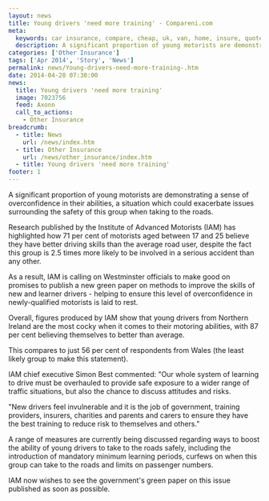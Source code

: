 ```yaml
---
layout: news
title: Young drivers 'need more training' - Compareni.com
meta:
  keywords: car insurance, compare, cheap, uk, van, home, insure, quotes, online, comparison, bike, loans, life
  description: A significant proportion of young motorists are demonstrating a sense of overconfidence in their abilities, a situation which could exacerbate issues surrounding the safety of this group when taking to the roads
categories: ['Other Insurance']
tags: ['Apr 2014', 'Story', 'News']
permalink: news/Young-drivers-need-more-training-.htm
date: 2014-04-28 07:30:00
news:
  title: Young drivers 'need more training'
  image: 7023756
  feed: Axonn
  call_to_actions:
    - Other Insurance
breadcrumb:
  - title: News
    url: /news/index.htm
  - title: Other Insurance
    url: /news/other_insurance/index.htm
  - title: Young drivers 'need more training'
footer: 1
---
```


A significant proportion of young motorists are demonstrating a sense of overconfidence in their abilities, a situation which could exacerbate issues surrounding the safety of this group when taking to the roads.

Research published by the Institute of Advanced Motorists (IAM) has highlighted how 71 per cent of motorists aged between 17 and 25 believe they have better driving skills than the average road user, despite the fact this group is 2.5 times more likely to be involved in a serious accident than any other.

As a result, IAM is calling on Westminster officials to make good on promises to publish a new green paper on methods to improve the skills of new and learner drivers - helping to ensure this level of overconfidence in newly-qualified motorists is laid to rest.

Overall, figures produced by IAM show that young drivers from Northern Ireland are the most cocky when it comes to their motoring abilities, with 87 per cent believing themselves to better than average.

This compares to just 56 per cent of respondents from Wales (the least likely group to make this statement).

IAM chief executive Simon Best&nbsp;commented: &quot;Our whole system of learning to drive must be overhauled to provide safe exposure to a wider range of traffic situations, but also the chance to discuss attitudes and risks. &nbsp;

&quot;New drivers feel invulnerable and it is the job of government, training providers, insurers, charities and parents and carers to ensure they have the best training to reduce risk to themselves and others.&quot;

A range of measures are currently being discussed regarding ways to boost the ability of young drivers to take to the roads safely, including the introduction of mandatory minimum learning periods, curfews on when this group can take to the roads and limits on passenger numbers.

IAM now wishes to see the government&#39;s green paper on this issue published as soon as possible.
